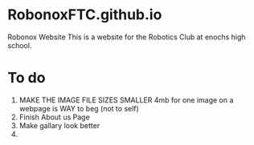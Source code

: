 # RobonoxFTC.github.io
Robonox Website
This is a website for the Robotics Club at enochs high school.

# To do 
1. MAKE THE IMAGE FILE SIZES SMALLER 4mb for one image on a webpage is WAY to beg (not to self)
2. Finish About us Page
3. Make gallary look better
4. 
